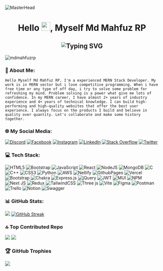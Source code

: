 ![MasterHead](https://i.ibb.co/vc3wVbp/Md-Mahfuz-RP.gif)
<h1 align="center">Hello <img src="https://raw.githubusercontent.com/Tarikul-Islam-Anik/Animated-Fluent-Emojis/master/Emojis/Hand%20gestures/Waving%20Hand.png" width="29px">, Myself Md Mahfuz RP</h1>

<h2 align="center"><img src="https://readme-typing-svg.demolab.com?font=Fira+Code&weight=600&pause=1000&center=true&vCenter=true&lines=A+Full+Stack+Developer+(MERN);Experienced+Frontend+Developer;Skilled+Backend+Developer;Passionate+React.JS+Developer" alt="Typing SVG" /></h2>


<p align="left"> <img src="https://komarev.com/ghpvc/?username=mdmahfuzrp&label=Profile%20views&color=0e75b6&style=flat" alt="mdmahfuzrp" /> </p>

### 💫 About Me:
`
Hello Myself Md Mahfuz RP, I'm a experienced MERN Stack Developer. My work is in MERN sector but i love competitive programming. When i have free time or any type of off day, i try to solve some problem for refreshing my mind. Problem solving is a power what give me lots of confidence.
In my MERN career, I have almost 2+ years of industry experience and 4+ years of technical knowledge. I can build high-performing and high-quality websites that offer the best user experience. I always focus on the products I build and believe in quality over quantity. Let's collaborate and make some history together.
`

### 🌐 My Social Media:
[![Discord](https://img.shields.io/badge/Discord-%237289DA.svg?logo=discord&logoColor=white)](https://discord.com/channels/mdmahfuzrp) [![Facebook](https://img.shields.io/badge/Facebook-%231877F2.svg?logo=Facebook&logoColor=white)](https://facebook.com/mdmahfuzrp) [![Instagram](https://img.shields.io/badge/Instagram-%23E4405F.svg?logo=Instagram&logoColor=white)](https://instagram.com/mdmahfuzrp) [![LinkedIn](https://img.shields.io/badge/LinkedIn-%230077B5.svg?logo=linkedin&logoColor=white)](https://linkedin.com/in/mdmahfuzrp) [![Stack Overflow](https://img.shields.io/badge/-Stackoverflow-FE7A16?logo=stack-overflow&logoColor=white)](https://stackoverflow.com/users/22882309) [![Twitter](https://img.shields.io/badge/Twitter-%231DA1F2.svg?logo=Twitter&logoColor=white)](https://twitter.com/mdmahfuzrp) 

### 💻 Tech Stack:
![HTML5](https://img.shields.io/badge/html5-%23E34F26.svg?style=flat&logo=html5&logoColor=white) ![Bootstrap](https://img.shields.io/badge/bootstrap-%238511FA.svg?style=flat&logo=bootstrap&logoColor=white) ![JavaScript](https://img.shields.io/badge/javascript-%23323330.svg?style=flat&logo=javascript&logoColor=%23F7DF1E) ![React](https://img.shields.io/badge/react-%2320232a.svg?style=flat&logo=react&logoColor=%2361DAFB) ![NodeJS](https://img.shields.io/badge/node.js-6DA55F?style=flat&logo=node.js&logoColor=white) ![MongoDB](https://img.shields.io/badge/MongoDB-%234ea94b.svg?style=flat&logo=mongodb&logoColor=white) ![C](https://img.shields.io/badge/c-%2300599C.svg?style=flat&logo=c&logoColor=white) ![C++](https://img.shields.io/badge/c++-%2300599C.svg?style=flat&logo=c%2B%2B&logoColor=white) ![CSS3](https://img.shields.io/badge/css3-%231572B6.svg?style=flat&logo=css3&logoColor=white) ![Python](https://img.shields.io/badge/python-3670A0?style=flat&logo=python&logoColor=ffdd54) ![AWS](https://img.shields.io/badge/AWS-%23FF9900.svg?style=flat&logo=amazon-aws&logoColor=white) ![Netlify](https://img.shields.io/badge/netlify-%23000000.svg?style=flat&logo=netlify&logoColor=#00C7B7) ![GithubPages](https://img.shields.io/badge/github%20pages-121013?style=flat&logo=github&logoColor=white) ![Vercel](https://img.shields.io/badge/vercel-%23000000.svg?style=flat&logo=vercel&logoColor=white) ![Bootstrap](https://img.shields.io/badge/bootstrap-%238511FA.svg?style=flat&logo=bootstrap&logoColor=white) ![Chakra](https://img.shields.io/badge/chakra-%234ED1C5.svg?style=flat&logo=chakraui&logoColor=white) ![Express.js](https://img.shields.io/badge/express.js-%23404d59.svg?style=flat&logo=express&logoColor=%2361DAFB) ![jQuery](https://img.shields.io/badge/jquery-%230769AD.svg?style=flat&logo=jquery&logoColor=white) ![JWT](https://img.shields.io/badge/JWT-black?style=flat&logo=JSON%20web%20tokens) ![MUI](https://img.shields.io/badge/MUI-%230081CB.svg?style=flat&logo=mui&logoColor=white) ![NPM](https://img.shields.io/badge/NPM-%23CB3837.svg?style=flat&logo=npm&logoColor=white) ![Next JS](https://img.shields.io/badge/Next-black?style=flat&logo=next.js&logoColor=white) ![Redux](https://img.shields.io/badge/redux-%23593d88.svg?style=flat&logo=redux&logoColor=white) ![TailwindCSS](https://img.shields.io/badge/tailwindcss-%2338B2AC.svg?style=flat&logo=tailwind-css&logoColor=white) ![Three js](https://img.shields.io/badge/threejs-black?style=flat&logo=three.js&logoColor=white) ![Vite](https://img.shields.io/badge/vite-%23646CFF.svg?style=flat&logo=vite&logoColor=white) ![Figma](https://img.shields.io/badge/figma-%23F24E1E.svg?style=flat&logo=figma&logoColor=white) ![Postman](https://img.shields.io/badge/Postman-FF6C37?style=flat&logo=postman&logoColor=white) ![Trello](https://img.shields.io/badge/Trello-%23026AA7.svg?style=flat&logo=Trello&logoColor=white) ![Notion](https://img.shields.io/badge/Notion-%23000000.svg?style=flat&logo=notion&logoColor=white) ![Swagger](https://img.shields.io/badge/-Swagger-%23Clojure?style=flat&logo=swagger&logoColor=white)

### 📊 GitHub Stats:
![](https://github-readme-stats.vercel.app/api?username=mdmahfuzrp&theme=tokyonight&hide_border=false&include_all_commits=false&count_private=true)
[![GitHub Streak](https://github-readme-streak-stats.herokuapp.com?user=mdmahfuzrp&theme=tokyonight&border_radius=6&date_format=j%20M%5B%20Y%5D&mode=weekly&card_width=350&hide_total_contributions=true)](https://git.io/streak-stats)

### 🔝 Top Contributed Repo
![](https://github-contributor-stats.vercel.app/api?username=mdmahfuzrp&limit=2&theme=tokyonight&combine_all_yearly_contributions=true)
![](https://github-readme-stats.vercel.app/api/top-langs/?username=mdmahfuzrp&theme=tokyonight&hide_border=false&include_all_commits=false&count_private=true&layout=compact)

### 🏆 GitHub Trophies
![](https://github-profile-trophy.vercel.app/?username=mdmahfuzrp&theme=onestar&no-frame=false&no-bg=false&margin-w=4)
